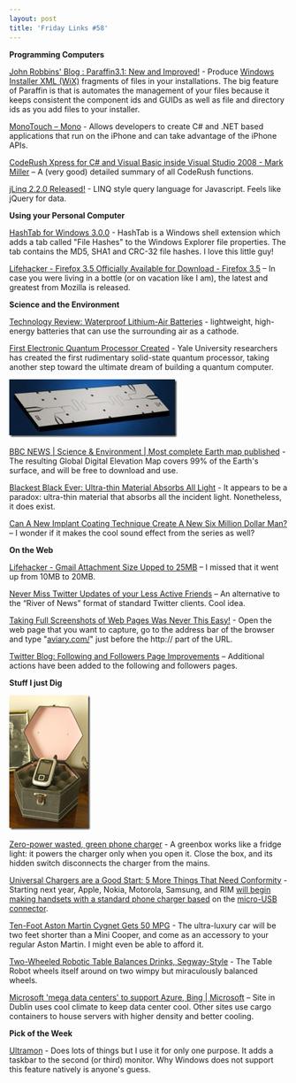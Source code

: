 ```yaml
---
layout: post  
title: 'Friday Links #58'
---
```

**Programming Computers**

[John Robbins' Blog : Paraffin3.1: New and Improved!](http://www.wintellect.com/CS/blogs/jrobbins/archive/2009/06/28/paraffin3-1-new-and-improved.aspx) - Produce [Windows Installer XML (WiX)](http://wix.sourceforge.net/manual-wix3/main.htm) fragments of files in your installations. The big feature of Paraffin is that is automates the management of your files because it keeps consistent the component ids and GUIDs as well as file and directory ids as you add files to your installer.

[MonoTouch – Mono](http://www.iterasi.net/openviewer.aspx?sqrlitid=pgvlzvgaaugxflonyczdoa) - Allows developers to create C# and .NET based applications that run on the iPhone and can take advantage of the iPhone APIs.

[CodeRush Xpress for C# and Visual Basic inside Visual Studio 2008 - Mark Miller](http://community.devexpress.com/blogs/markmiller/archive/2009/06/25/coderush-xpress-for-c-and-visual-basic-2008.aspx) – A (very good) detailed summary of all CodeRush functions. 

[jLinq 2.2.0 Released!](http://somewebguy.wordpress.com/2009/06/28/jlinq-2-2-0-released/) - LINQ style query language for Javascript. Feels like jQuery for data.

**Using your Personal Computer**

[HashTab for Windows 3.0.0](http://fileforum.betanews.com/detail/HashTab-for-Windows/1096345722/1) - HashTab is a Windows shell extension which adds a tab called "File Hashes" to the Windows Explorer file properties. The tab contains the MD5, SHA1 and CRC-32 file hashes. I love this little guy!

[Lifehacker - Firefox 3.5 Officially Available for Download - Firefox 3.5](http://lifehacker.com/5304572/firefox-35-officially-available-for-download) – In case you were living in a bottle (or on vacation like I am), the latest and greatest from Mozilla is released.

**Science and the Environment**

[Technology Review: Waterproof Lithium-Air Batteries](http://www.technologyreview.com/energy/22926/) - lightweight, high-energy batteries that can use the surrounding air as a cathode. 

[First Electronic Quantum Processor Created](http://www.sciencedaily.com/releases/2009/06/090628171949.htm) - Yale University researchers has created the first rudimentary solid-state quantum processor, taking another step toward the ultimate dream of building a quantum computer.

![090628171949](/cdn/images/blog/FridayLinks58_894A/090628171949.jpg)

[BBC NEWS | Science & Environment | Most complete Earth map published](http://news.bbc.co.uk/2/hi/science/nature/8126197.stm) - The resulting Global Digital Elevation Map covers 99% of the Earth's surface, and will be free to download and use.

[Blackest Black Ever: Ultra-thin Material Absorbs All Light](http://www.sciencedaily.com/releases/2009/06/090630082647.htm) - It appears to be a paradox: ultra-thin material that absorbs all the incident light. Nonetheless, it does exist.

[Can A New Implant Coating Technique Create A New Six Million Dollar Man?](http://www.sciencedaily.com/releases/2009/06/090629132158.htm) – I wonder if it makes the cool sound effect from the series as well?

**On the Web**

[Lifehacker - Gmail Attachment Size Upped to 25MB](http://lifehacker.com/5303652/gmail-attachment-size-upped-to-25mb) – I missed that it went up from 10MB to 20MB. 

[Never Miss Twitter Updates of your Less Active Friends](http://www.labnol.org/internet/less-active-twitter-friends/9217/) – An alternative to the “River of News” format of standard Twitter clients. Cool idea.

[Taking Full Screenshots of Web Pages Was Never This Easy!](http://www.labnol.org/internet/full-screenshots-of-web-pages/9222/) - Open the web page that you want to capture, go to the address bar of the browser and type "[aviary.com/](http://aviary.com/)" just before the http:// part of the URL.

[Twitter Blog: Following and Followers Page Improvements](http://blog.twitter.com/2009/06/following-and-followers-page.html) – Additional actions have been added to the following and followers pages.

**Stuff I just Dig**

![greenbox_rocks](/cdn/images/blog/FridayLinks58_894A/greenbox_rocks.jpg)

[Zero-power wasted, green phone charger](http://www.riccibitti.com/greenbox/greenbox.htm) - A greenbox works like a fridge light: it powers the charger only when you open it. Close the box, and its hidden switch disconnects the charger from the mains.

[Universal Chargers are a Good Start: 5 More Things That Need Conformity](http://www.pcworld.com/article/167578/universal_chargers_are_a_good_start_5_more_things_that_need_conformity.html) - Starting next year, Apple, Nokia, Motorola, Samsung, and RIM [will begin making handsets with a standard phone charger based](http://www.reuters.com/article/marketsNews/idCALT4437920090629?rpc=44) on the [micro-USB connector](http://en.wikipedia.org/wiki/Micro_usb#Mini_and_micro).

[Ten-Foot Aston Martin Cygnet Gets 50 MPG](http://www.popsci.com/cars/article/2009-06/ten-foot-car-gets-50mpg-costs-32000) - The ultra-luxury car will be two feet shorter than a Mini Cooper, and come as an accessory to your regular Aston Martin. I might even be able to afford it.

[Two-Wheeled Robotic Table Balances Drinks, Segway-Style](http://www.popsci.com/scitech/article/2009-06/two-wheeled-robotic-table-balances-drinks-segway-style) - The Table Robot wheels itself around on two wimpy but miraculously balanced wheels.

[Microsoft 'mega data centers' to support Azure, Bing | Microsoft](http://news.cnet.com/8301-10805_3-10277976-75.html?part=rss&subj=news&tag=2547-1_3-0-5) – Site in Dublin uses cool climate to keep data center cool. Other sites use cargo containers to house servers with higher density and better cooling.

**Pick of the Week**

[Ultramon](/ultramon) - Does lots of things but I use it for only one purpose. It adds a taskbar to the second (or third) monitor. Why Windows does not support this feature natively is anyone's guess.
